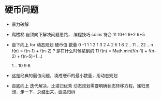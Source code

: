 # 硬币问题

- 暴力破解
- 爬楼梯 自顶向下解决问题思路， 编程技巧
    coins 符合
    11  10+1  9+2  6+5
- 自下向上 for 动态规划
硬币值 数量
0 -1
1 1
2 1
3 2
4 2
5 1
6 2
...11
...22
...n
f(n) = f(n-1) + f(n-2) ? 是在什么时候拿到的
    11  f(n) = Math.min(f(n-1) + f(n-2) + f(n-5)+1...)

    1...
10  9   6

- 这是经典的最值问题，凑成硬币的最小数量，用动态规划
- 自底向上 迭代解决，比递归优秀 
    动态规划需要明确状态转移方程，递归思想，走一下，总结出来，画递归树
